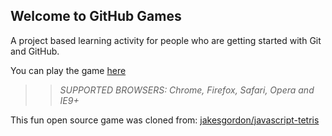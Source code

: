 ## Welcome to GitHub Games

A project based learning activity for people who are getting started with Git and GitHub.

You can play the game [here](https://Stan-Che.github.io/github-games/)

>> _*SUPPORTED BROWSERS*: Chrome, Firefox, Safari, Opera and IE9+_

This fun open source game was cloned from: [jakesgordon/javascript-tetris](https://github.com/jakesgordon/javascript-tetris)
